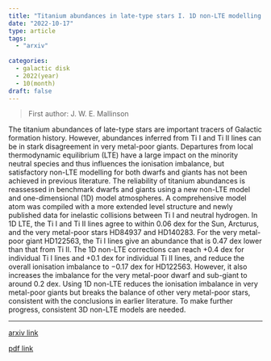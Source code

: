 ```yaml
---
title: "Titanium abundances in late-type stars I. 1D non-LTE modelling in benchmark dwarfs and giants"
date: "2022-10-17"
type: article
tags:
  - "arxiv"
  
categories:
  - galactic disk
  - 2022(year)
  - 10(month)
draft: false
---
```

> First author: J. W. E. Mallinson

 The titanium abundances of late-type stars are important tracers of Galactic
formation history. However, abundances inferred from Ti I and Ti II lines can
be in stark disagreement in very metal-poor giants. Departures from local
thermodynamic equilibrium (LTE) have a large impact on the minority neutral
species and thus influences the ionisation imbalance, but satisfactory non-LTE
modelling for both dwarfs and giants has not been achieved in previous
literature. The reliability of titanium abundances is reassessed in benchmark
dwarfs and giants using a new non-LTE model and one-dimensional (1D) model
atmospheres. A comprehensive model atom was compiled with a more extended level
structure and newly published data for inelastic collisions between Ti I and
neutral hydrogen. In 1D LTE, the Ti I and Ti II lines agree to within $0.06$
dex for the Sun, Arcturus, and the very metal-poor stars HD84937 and HD140283.
For the very metal-poor giant HD122563, the Ti I lines give an abundance that
is $0.47$ dex lower than that from Ti II. The 1D non-LTE corrections can reach
$+0.4$ dex for individual Ti I lines and $+0.1$ dex for individual Ti II lines,
and reduce the overall ionisation imbalance to $-0.17$ dex for HD122563.
However, it also increases the imbalance for the very metal-poor dwarf and
sub-giant to around $0.2$ dex. Using 1D non-LTE reduces the ionisation
imbalance in very metal-poor giants but breaks the balance of other very
metal-poor stars, consistent with the conclusions in earlier literature. To
make further progress, consistent 3D non-LTE models are needed.

---
[arxiv link](http://arxiv.org/abs/2210.08880v1)

[pdf link](http://arxiv.org/pdf/2210.08880v1)